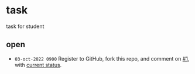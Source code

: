 # task
task for student


## open
+ `03-oct-2022 0900` Register to GitHub, fork this repo, and comment on [#1](https://github.com/dudung/rn6086-01-2022-1/issues/1), with [current status](01).